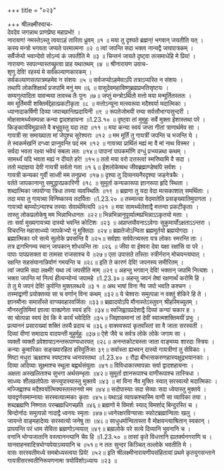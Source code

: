+++
title = "०२३"

+++
श्रीलक्ष्मीरुवाच-  
देवदेव जगन्नाथ प्राणप्रेष्ठ महाप्रभो! ।  
नारायण! नमस्तेऽस्तु त्वयाऽहं तारिता ध्रुवम् ॥१ ॥
मया तु दृश्यते ब्रह्मन्! भगवान् जयतीति यत् ।  
कस्य मन्त्रो भगवता जप्यते परमात्मना ॥२ ॥
त्वां जपन्ति सदा भक्ता नान्यद्वै जापपात्रकम् ।  
सर्वैर्जप्यो भवान्देवो सोऽन्यं कं जपतीति मे ॥३ ॥
चिन्तनं जायते दृष्ट्वा तत्समाधेहि मे प्रिय! ।  
नारायणः स्वपत्न्यास्तच्छ्रुत्वा प्राह यथातथम् ॥४ ॥
श्रीनारायण उवाच-  
शृणु देवि! रहस्यं मे सर्वकल्याणकारकम् ।  
सर्वकल्याणसत्पात्रमहमेव न संशयः ॥५ ॥
सर्वजप्योऽहमेवाऽपि तत्राऽप्यस्ति न संशयः ।  
तथापि लोकशिक्षार्थं प्रजपामि मनुं मम ॥६ ॥
वासुदेवमहाविष्णुब्रह्मप्रभतिसृष्टयः ।  
सम्यगुत्पादिता यावन्मया तावच्च तैः पुनः ॥७॥
जप्तुं मन्त्रोऽर्थितो मत्तो मया मन्मूर्तितस्ततः ।  
मम मूर्तिमयी शक्तिर्मद्देहात्प्रकटीकृता ॥८ ॥
मत्तोऽन्यूना मत्स्वरूपा मदैश्वर्या मदात्मिका ।  
ध्यानादाकर्षिणी दिव्या जपाच्छान्तिप्रदायिनी ॥९ ॥
रूपतेजोमयी रम्या सर्वसौभाग्यसुन्दरी ।  
मोक्षसामर्थ्यसम्पन्ना कन्या द्वादशहायना ॥1.23.१० ॥
दृष्ट्वा तां मुमुहुः सर्वे मुक्ता ईशास्तथा परे ।  
किङ्कार्यविमूढास्ते वै बभूवुस्तु यदा तदा ॥११ ॥
मया कन्या स्वयं जप्ता गीतां त्राणार्थमेव सा ।  
गायत्री सा समाख्याता मां जेपुश्च सुरेश्वराः ॥१२ ॥
मम मूर्तिं तु गायत्रीं जपन्ति च भजन्ति ये ।  
ते स्वकर्मखनिं दग्ध्वा प्राप्नुवन्ति पदं मम ॥१२ ॥
गायत्र्या प्रार्थितं मह्यं मा वै मां नाथ विस्मर ।  
सर्वदा भवता रक्ष्या भवेयं सबला ततः ॥१४॥
पापानां पापकर्माणि दग्धुं प्रभ्व्यन्नथा कथम् ।  
सामर्थ्यं यदि भवता मह्यं न दीयते हरे! ॥१५॥
ततो मया वरो दत्तस्त्वां स्मरिष्यामि वै सदा ।  
ततो मदाज्ञया देवी गायत्री सर्वतो गता ॥१ ६॥
ईशलोकेष्वथ जीवब्रह्माण्डेष्वपि सर्वशः ।  
गायत्री कन्यका गुर्वी साध्वी मम तनुप्रभा ॥१७॥
दृश्या तु दिव्यनयनैरदृश्या जडनेत्रकैः ।  
वर्तते जापकानान्तु समुद्धारप्रकारिणी ॥१८ ॥
सुमूर्ता कन्यकारूपा ज्ञानरूपा हृदि स्थिता ।  
शब्दात्मिका जपयोग्या त्रिधा तस्या व्यवस्थितिः ॥१९ ॥
ब्रह्मणा तु यदा वेदा मत्सकाशात् समर्थिताः ।  
तदा मया तु गायत्र्या विनिष्कास्य तदर्पिताः ॥1.23.२० ॥
तस्मात्सा वेदमातेति प्रसङ्ख्यातिमुपागता ।  
गायत्र्यो बह्व्योऽन्याश्च तस्याः सेवार्थमित्यपि ॥२१ ॥
मया सामर्थ्यलेशाद्वै मत्तन्वा प्रकटीकृताः ।  
तास्तु लोकप्रलोकेषु मम भिन्नाभिधानतः ॥२२॥
भिन्नभिन्नानुपूर्व्यात्मप्रभिन्नाऽऽकृतयो मताः ।  
ताः सर्वा मुख्यगायत्र्या दास्यो भवन्ति कोटिशः ॥२३ ॥
अप्राप्तयौवनाऽऽवेगाः सुकुमार्योऽक्षताऽऽन्तरा ।  
विचरन्ति महासाध्व्यो जापकेभ्यो नु मुक्तिदाः ॥२४॥
ब्रह्मतेजोऽन्विता ब्रह्ममूर्तयो ब्रह्मयोगदाः ।  
ब्रह्मात्मिकाः परे सत्ये सुलोके प्रवसन्ति वै ॥२५॥
सर्वज्ञाः सर्ववेत्त्र्यस्ता यत्र लोकाः स्मरन्ति ताः ।  
तत्र द्रागभिगम्य स्वान् जापकान् शोधयन्ति ताः ॥२६ ॥
जीवा वा ईश्वरा देवा यक्षा रक्षांसि वा परे ।  
पापाः पापप्रसक्ता वा तामसा राजसाश्च ये ॥२७॥
एता उपासते ताँस्ताः स्त्रीर्नरान् मोचयन्त्यघात् ।  
रक्षन्ति सहसंयानान्निर्वाणं गमयन्ति च ॥२८॥
इति ते कारणं देवि! जपनस्य समीरितम् ।  
त्वां जपामि सदा लक्ष्मी! यथा त्वं जपसीति माम् ॥२९॥
अहन्तु भगवान् देवि! भक्तान् जपामि नित्यशः ।  
भक्ता जपन्ति मां नित्यं हीत्यन्योन्यं जपामहे ॥1.23.३०॥
अहन्तु जपनं तेषां रक्षणार्थं करोमि हि ।  
ते तु मे जपनं देवि! कुर्वन्ति मुक्तलब्धये ॥३ १ ॥
अथ भाषां विना नैव जपो भवति कश्चन ।  
तस्माद्वाणी प्रयोक्तव्या सा च वर्णान् विना कथम् ॥३२॥
ये चेश्वराः समुत्पन्ना न वक्तुं शेकिरे हि ते ।  
ज्ञानमौनाः समासँस्ते वाग्व्यवहारवर्जिताः ॥३३॥
ब्रह्मादयोऽपि मौनास्तेऽस्तुवन् श्रीहरिमच्युतम् ।  
मौनस्तुतिमिमां ज्ञात्वा वाक्प्रणेता स्वयं हरिः ॥३४॥
स्वजिह्वाग्रप्रदेशाद्वै दिव्यां कन्यां चकार ह ।  
सा चोत्पन्ना स्वयं देवं कि मे कार्यं भवेदिति ॥३५॥
जिज्ञासमानां तां देवीं स्वात्मशक्तिमयीं प्रभुः ।  
प्रत्याननं प्रसाराख्यां शक्तिं तस्यै प्रदाय च ॥३६॥
वाक्स्वरूपां कृतवाँस्तां सा वै जाता सरस्वती ।  
दिव्यां वीणां समादाय वादयन्ती मुहुर्मुहुः ॥३७॥
ऐशे जैवे च सर्वत्र लोके लोके जगाम सा ।  
व्यक्तौ व्यक्तौ प्रवेशायाऽनन्तरूपाण्यधारयत् ॥२८॥
अनन्तकोट्यस्ता जाता वाङ्मय्यः शारदाः स्त्रियः ।  
कन्याः कुमारिकाः सङ्ख्यारहिता हरिमूर्तिजाः ३९॥
सर्वास्ता ह्यभवन् दास्यो गायत्रीणां तु सेविकाः ।  
मिष्टा मधुरा ऋक्षाश्च स्पष्टाश्च ध्वनयस्तथा ॥1.23.४० ॥
रौद्रा बीभत्सकरुणहास्यक्षुद्रभयानकाः ।  
दिव्या अदिव्याः सूक्ष्माश्च स्थूला बह्वर्थसंयुताः ॥४१॥
विविधाकारमापन्नाः सर्वा द्वादशहायनाः ।  
अक्षता अस्खलिताश्च सुभगा अर्थसम्भृताः ॥४२॥
सुमूर्ता ज्ञानरूपाश्च वाणीरूपाश्च तास्त्रिधा ।  
साध्व्यः शीलव्रतोपेताः सन्त्युपास्यास्तु मुक्तये ॥४३ ॥
मां विना नैव मुक्तिः स्यात् सरस्वत्यो मदात्मिकाः ।  
मज्जिह्वाश्च मदैश्वर्यात्मिक्यस्तास्तनवो मम ॥४४॥
सदोपास्याः सदा सेव्याः सदा ध्येयास्तु मुक्तये ।  
यावद्वर्णसमाम्नायाः सरस्वत्यात्मकाः कृताः ॥४५॥
यथाऽहं व्यापकश्चास्मि वाणी सा व्यापिका तया ।  
शब्दब्रह्मणि निष्णातः परम्ब्रह्मधिगच्छति ॥४६॥
ब्रह्मणो मे विमर्शः स्याद् विमर्शाद् बिन्दुरस्ति च ।  
बिन्दोर्नादः समुत्पन्नो नादाद्वै ध्वनयः स्मृताः ॥४७॥
ध्वनेरक्षरविन्यासाः स्फोटब्रह्मान्विताः खलु ।  
जायन्ते वाङ्महादेव्यः सरस्वत्यो जनेषु ताः ॥४८॥
साधुधर्मान्वितास्ता वै मोक्षयन्त्याश्रितान् स्वकान् ।  
प्रापयन्ति परं धाम सेविता ब्रह्मणोऽन्वयात् ॥४९॥
ब्रह्मलोके परे सत्ये दिव्यानि भुवनानि च ।  
वनानि भोग्यजातानि वस्त्वानन्त्यानि चैव हि ॥1.23.५० ॥
तासां कृते विधत्तानि ह्यतर्क्यनगराणि च ।  
यानवाहनवादित्रभोग्यपेयाऽव्ययानि च ॥५१॥
न ततः सुन्दर किञ्चित् तल्लोके भवतीति मे ।  
वासः सरस्वतीमध्ये समबोध्यस्त्वया प्रिये! ॥५२॥
इति श्रीलक्ष्मीनारायणीयसंहितायां प्रथमे कृतयुगसन्ताने गायत्रीसरस्वतीनिरूपणनामा त्रयोविंशोऽध्यायः ॥२३ ॥
    
